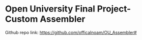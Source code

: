 # Open University Final Project- Custom Assembler

Github repo link: https://github.com/officalnoam/OU_Assembler#


